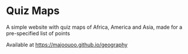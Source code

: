 # Quiz Maps
A simple website with quiz maps of Africa, America and Asia, made for a pre-specified list of points

Available at https://majoouoo.github.io/geography
